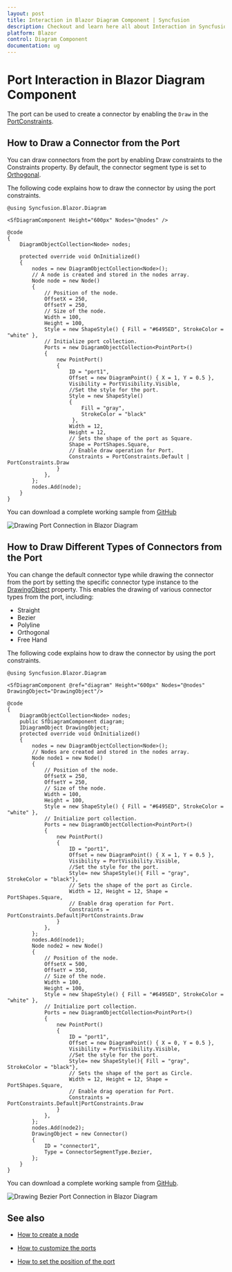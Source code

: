 ```yaml
---
layout: post
title: Interaction in Blazor Diagram Component | Syncfusion
description: Checkout and learn here all about Interaction in Syncfusion Blazor Diagram component and much more details.
platform: Blazor
control: Diagram Component
documentation: ug
---
```


# Port Interaction in Blazor Diagram Component

The port can be used to create a connector by enabling the `Draw` in the [PortConstraints](https://help.syncfusion.com/cr/blazor/Syncfusion.Blazor.Diagram.PortConstraints.html).

## How to Draw a Connector from the Port
You can draw connectors from the port by enabling Draw constraints to the Constraints property. By default, the connector segment type is set to [Orthogonal](https://help.syncfusion.com/cr/blazor/Syncfusion.Blazor.Diagram.ConnectorSegmentType.html#Syncfusion_Blazor_Diagram_ConnectorSegmentType_Orthogonal).

The following code explains how to draw the connector by using the port constraints.

```cshtml
@using Syncfusion.Blazor.Diagram

<SfDiagramComponent Height="600px" Nodes="@nodes" />

@code
{
    DiagramObjectCollection<Node> nodes;

    protected override void OnInitialized()
    {
        nodes = new DiagramObjectCollection<Node>();
        // A node is created and stored in the nodes array.
        Node node = new Node()
        {
            // Position of the node.
            OffsetX = 250,
            OffsetY = 250,
            // Size of the node.
            Width = 100,
            Height = 100,
            Style = new ShapeStyle() { Fill = "#6495ED", StrokeColor = "white" },
            // Initialize port collection.
            Ports = new DiagramObjectCollection<PointPort>()
            {
                new PointPort()
                {
                    ID = "port1",
                    Offset = new DiagramPoint() { X = 1, Y = 0.5 },
                    Visibility = PortVisibility.Visible,
                    //Set the style for the port.
                    Style = new ShapeStyle()
                    { 
                        Fill = "gray", 
                        StrokeColor = "black"
                     }, 
                    Width = 12, 
                    Height = 12, 
                    // Sets the shape of the port as Square.
                    Shape = PortShapes.Square,
                    // Enable draw operation for Port.
                    Constraints = PortConstraints.Default | PortConstraints.Draw
                }
            },
        };
        nodes.Add(node);
    }
}
```
You can download a complete working sample from [GitHub](https://github.com/SyncfusionExamples/Blazor-Diagram-Examples/tree/master/UG-Samples/Ports/Interaction/DrawConstraints)

![Drawing Port Connection in Blazor Diagram](../images/blazor-diagram-draw-port-connection.gif)

## How to Draw Different Types of Connectors from the Port

You can change the default connector type while drawing the connector from the port by setting the specific connector type instance to the [DrawingObject](https://help.syncfusion.com/cr/blazor/Syncfusion.Blazor.Diagram.SfDiagramComponent.html#Syncfusion_Blazor_Diagram_SfDiagramComponent_DrawingObject) property. This enables the drawing of various connector types from the port, including:
* Straight
* Bezier
* Polyline
* Orthogonal
* Free Hand


The following code explains how to draw the connector by using the port constraints.

```cshtml
@using Syncfusion.Blazor.Diagram

<SfDiagramComponent @ref="diagram" Height="600px" Nodes="@nodes" DrawingObject="DrawingObject"/>

@code
{
    DiagramObjectCollection<Node> nodes;
    public SfDiagramComponent diagram;
    IDiagramObject DrawingObject;
    protected override void OnInitialized()
    {
        nodes = new DiagramObjectCollection<Node>();
        // Nodes are created and stored in the nodes array.
        Node node1 = new Node()
        {
            // Position of the node.
            OffsetX = 250,
            OffsetY = 250,
            // Size of the node.
            Width = 100,
            Height = 100,
            Style = new ShapeStyle() { Fill = "#6495ED", StrokeColor = "white" },
            // Initialize port collection.
            Ports = new DiagramObjectCollection<PointPort>()
            {
                new PointPort()
                {
                    ID = "port1",
                    Offset = new DiagramPoint() { X = 1, Y = 0.5 },
                    Visibility = PortVisibility.Visible,
                    //Set the style for the port.
                    Style= new ShapeStyle(){ Fill = "gray", StrokeColor = "black"},
                    // Sets the shape of the port as Circle.
                    Width = 12, Height = 12, Shape = PortShapes.Square,
                    // Enable drag operation for Port.
                    Constraints = PortConstraints.Default|PortConstraints.Draw
                }
            },
        };
        nodes.Add(node1);
        Node node2 = new Node()
        {
            // Position of the node.
            OffsetX = 500,
            OffsetY = 350,
            // Size of the node.
            Width = 100,
            Height = 100,
            Style = new ShapeStyle() { Fill = "#6495ED", StrokeColor = "white" },
            // Initialize port collection.
            Ports = new DiagramObjectCollection<PointPort>()
            {
                new PointPort()
                {
                    ID = "port1",
                    Offset = new DiagramPoint() { X = 0, Y = 0.5 },
                    Visibility = PortVisibility.Visible,
                    //Set the style for the port.
                    Style= new ShapeStyle(){ Fill = "gray", StrokeColor = "black"},
                    // Sets the shape of the port as Circle.
                    Width = 12, Height = 12, Shape = PortShapes.Square,
                    // Enable drag operation for Port.
                    Constraints = PortConstraints.Default|PortConstraints.Draw
                }
            },
        };
        nodes.Add(node2);
        DrawingObject = new Connector()
        {
            ID = "connector1",
            Type = ConnectorSegmentType.Bezier,            
        };
    }
}
```
You can download a complete working sample from [GitHub](https://github.com/SyncfusionExamples/Blazor-Diagram-Examples/tree/master/UG-Samples/Ports/Interaction/DrawConstraintsWithDrawingObject).

![Drawing Bezier Port Connection in Blazor Diagram](../images/blazor-diagram-draw-port-connection-bezier.gif)
## See also

* [How to create a node](../nodes/nodes)

* [How to customize the ports](./appearance)

* [How to set the position of the port](./positioning)
